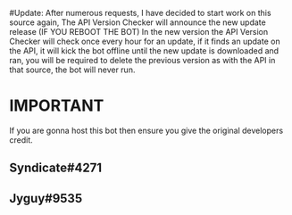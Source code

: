

#Update:
After numerous requests, I have decided to start work on this source again,
The API Version Checker will announce the new update release (IF YOU REBOOT THE BOT)
In the new version the API Version Checker will check once every hour for an update,
if it finds an update on the API, it will kick the bot offline until the new update is downloaded and ran,
you will be required to delete the previous version as with the API in that source, the bot will never run.


# IMPORTANT
If you are gonna host this bot then ensure you give the original developers credit.
## Syndicate#4271
## Jyguy#9535


